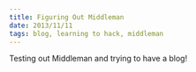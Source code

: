 ```yaml
---
title: Figuring Out Middleman
date: 2013/11/11
tags: blog, learning to hack, middleman
---
```


Testing out Middleman and trying to have a blog!

